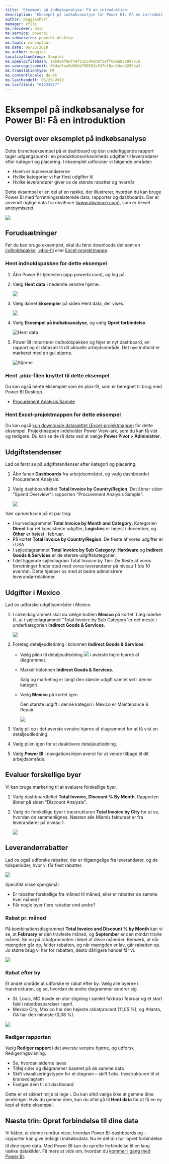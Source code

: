 ```yaml
---
title: 'Eksempel på indkøbsanalyse: Få en introduktion'
description: 'Eksempel på indkøbsanalyse for Power BI: Få en introduktion'
author: maggiesMSFT
manager: kfile
ms.reviewer: amac
ms.service: powerbi
ms.subservice: powerbi-desktop
ms.topic: conceptual
ms.date: 06/23/2018
ms.author: maggies
LocalizationGroup: Samples
ms.openlocfilehash: 18b99bf86f49f1355d4ab9f20ff6e8a83c89731d
ms.sourcegitcommit: 60dad5aa0d85db790553e537bf8ac34ee3289ba3
ms.translationtype: MT
ms.contentlocale: da-DK
ms.lasthandoff: 05/29/2019
ms.locfileid: "61233617"
---
```

# <a name="procurement-analysis-sample-for-power-bi-take-a-tour"></a>Eksempel på indkøbsanalyse for Power BI: Få en introduktion

## <a name="overview-of-the-procurement-analysis-sample"></a>Oversigt over eksemplet på indkøbsanalyse
Dette brancheeksempel på et dashboard og den underliggende rapport tager udgangspunkt i en produktionsvirksomheds udgifter til leverandører efter kategori og placering. I eksemplet udforsker vi følgende områder:

* Hvem er topleverandørerne
* Hvilke kategorier vi har flest udgifter til
* Hvilke leverandører giver os de største rabatter og hvornår

Dette eksempel er en del af en række, der illustrerer, hvordan du kan bruge Power BI med forretningsrelaterede data, rapporter og dashboards. Der er anvendt rigtige data fra obviEnce ([www.obvience.com)](http://www.obvience.com/), som er blevet anonymiseret.

![](media/sample-procurement/procurement1.png)

## <a name="prerequisites"></a>Forudsætninger

 Før du kan bruge eksemplet, skal du først downloade det som en [indholdspakke](https://docs.microsoft.com/power-bi/sample-procurement#get-the-content-pack-for-this-sample), [.pbix-fil](http://download.microsoft.com/download/D/5/3/D5390069-F723-413B-8D27-5888500516EB/Procurement%20Analysis%20Sample%20PBIX.pbix) eller [Excel-projektmappe](http://go.microsoft.com/fwlink/?LinkId=529784).

### <a name="get-the-content-pack-for-this-sample"></a>Hent indholdspakken for dette eksempel

1. Åbn Power BI-tjenesten (app.powerbi.com), og log på.
2. Vælg **Hent data** i nederste venstre hjørne.
   
    ![](media/sample-datasets/power-bi-get-data.png)
3. Vælg ikonet **Eksempler** på siden Hent data, der vises.
   
   ![](media/sample-datasets/power-bi-samples-icon.png)
4. Vælg **Eksempel på indkøbsanalyse**, og vælg **Opret forbindelse**.  
  
   ![Hent data](media/sample-procurement/procurement1a.png)
   
5. Power BI importerer indholdspakken og føjer et nyt dashboard, en rapport og et datasæt til dit aktuelle arbejdsområde. Det nye indhold er markeret med en gul stjerne. 
   
   ![Stjerne](media/sample-procurement/procurement1b.png)
  
### <a name="get-the-pbix-file-for-this-sample"></a>Hent .pbix-filen knyttet til dette eksempel

Du kan også hente eksemplet som en pbix-fil, som er beregnet til brug med Power BI Desktop. 

 * [Procurement Analysis Sample](http://download.microsoft.com/download/D/5/3/D5390069-F723-413B-8D27-5888500516EB/Procurement%20Analysis%20Sample%20PBIX.pbix)

### <a name="get-the-excel-workbook-for-this-sample"></a>Hent Excel-projektmappen for dette eksempel
Du kan også [kun downloade datasættet (Excel-projektmappe)](http://go.microsoft.com/fwlink/?LinkId=529784) for dette eksempel. Projektmappen indeholder Power View-ark, som du kan få vist og redigere. Du kan se de rå data ved at vælge **Power Pivot > Administrer**.


## <a name="spending-trends"></a>Udgiftstendenser
Lad os først se på udgiftstendenser efter kategori og placering.  

1. Åbn fanen **Dashboards** fra arbejdsområdet, og vælg dashboardet Procurement Analysis.
2. Vælg dashboardfeltet **Total Invoice by Country/Region**. Det åbner siden "Spend Overview" i rapporten "Procurement Analysis Sample".

    ![](media/sample-procurement/procurement2.png)

Vær opmærksom på et par ting:

* I kurvediagrammet **Total Invoice by Month and Category**: Kategorien **Direct** har ret konsistente udgifter, **Logistics** er højest i december, og **Other** er højest i februar.
* På kortet **Total Invoice by Country/Region**: De fleste af vores udgifter er i USA.
* I søjlediagrammet **Total Invoice by Sub Category**: **Hardware** og **Indirect Goods & Services** er de største udgiftskategorier.
* I det liggende søjlediagram Total Invoice by Tier: De fleste af vores forretninger finder sted med vores leverandører på niveau 1 (de 10 øverste). Dette hjælper os med at bedre administrere leverandørrelationer.

## <a name="spending-in-mexico"></a>Udgifter i Mexico
Lad os udforske udgiftsområder i Mexico.

1. I cirkeldiagrammet skal du vælge boblen **Mexico** på kortet. Læg mærke til, at i søjlediagrammet "Total Invoice by Sub Category"er det meste i underkategorien **Indirect Goods & Services**.

   ![](media/sample-procurement/pbi_procsample_spendmexico.png)
2. Foretag detaljeudledning i kolonnen **Indirect Goods & Services**:

   * Vælg pilen til detaljeudledning ![](media/sample-procurement/pbi_drilldown_icon.png) i øverste højre hjørne af diagrammet.
   * Markér kolonnen **Indirect Goods & Services**.

      Salg og marketing er langt den største udgift samlet set i denne kategori.
   * Vælg **Mexico** på kortet igen.

      Den største udgift i denne kategori i Mexico er Maintenance & Repair.

      ![](media/sample-procurement/pbi_procsample_drill_mexico.png)
3. Vælg pil op i det øverste venstre hjørne af diagrammet for at få vist en detaljeudledning.
4. Vælg pilen igen for at deaktivere detaljeudledning.  
5. Vælg **Power BI** i navigationslinjen øverst for at vende tilbage til dit arbejdsområde.

## <a name="evaluate-different-cities"></a>Evaluer forskellige byer
Vi kan bruge markering til at evaluere forskellige byer.

1. Vælg dashboardfeltet **Total Invoice, Discount % By Month**. Rapporten åbner på siden "Discount Analysis".
2. Vælg de forskellige byer i træstrukturen **Total Invoice by City** for at se, hvordan de sammenlignes. Næsten alle Miamis fakturaer er fra leverandører på niveau 1.

   ![](media/sample-procurement/pbi_procsample_miamitreemap2.png)

## <a name="vendor-discounts"></a>Leverandørrabatter
Lad os også udforske rabatter, der er tilgængelige fra leverandører, og de tidsperioder, hvor vi får flest rabatter.

![](media/sample-procurement/procurement4.png)

Specifikt disse spørgsmål:

* Er rabatter forskellige fra måned til måned, eller er rabatter de samme hver måned?
* Får nogle byer flere rabatter end andre?

### <a name="discount-by-month"></a>Rabat pr. måned
På kombinationsdiagrammet **Total Invoice and Discount % by Month** kan vi se, at **February** er den travleste måned, og **September** er den mindst travle måned. Se nu på rabatprocenten i løbet af disse måneder.
Bemærk, at når mængden går op, falder rabatten, og når mængden er lav, går rabatten op. Jo større brug vi har for rabatten, desto dårligere handel får vi.

![](media/sample-procurement/procurement5.png)

### <a name="discount-by-city"></a>Rabat efter by
Et andet område at udforske er rabat efter by. Vælg alle byerne i træstrukturen, og se, hvordan de andre diagrammer ændrer sig.

* St. Louis, MO havde en stor stigning i samlet faktura i februar og et stort fald i rabatbesparelser i april.
* Mexico City, Mexico har den højeste rabatprocent (11,05 %), og Atlanta, GA har den mindste (0,08 %).

![](media/sample-procurement/procurement6.png)

### <a name="edit-the-report"></a>Rediger rapporten
Vælg **Rediger rapport** i det øverste venstre hjørne, og udforsk Redigeringsvisning.

* Se, hvordan siderne laves
* Tilføj sider og diagrammer baseret på de samme data
* Skift visualiseringstypen for et diagram – skift f.eks. træstrukturen til et kransediagram
* Fastgør dem til dit dashboard

Dette er et sikkert miljø at lege i. Du kan altid vælge ikke at gemme dine ændringer. Hvis du gemme dem, kan du altid gå til **Hent data** for at få en ny kopi af dette eksempel.

## <a name="next-steps-connect-to-your-data"></a>Næste trin: Opret forbindelse til dine data
Vi håber, at denne rundtur viser, hvordan Power BI-dashboards og -rapporter kan give indsigt i indkøbsdata. Nu er det din tur &#151; opret forbindelse til dine egne data. Med Power BI kan du oprette forbindelse til en lang række datakilder. Få mere at vide om, hvordan du [kommer i gang med Power BI](service-get-started.md).
